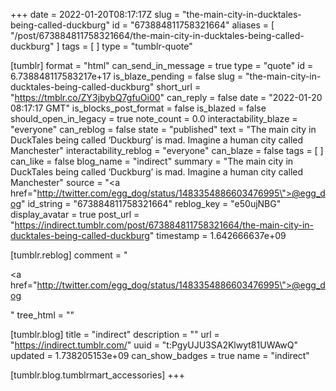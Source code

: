 +++
date = 2022-01-20T08:17:17Z
slug = "the-main-city-in-ducktales-being-called-duckburg"
id = "673884811758321664"
aliases = [ "/post/673884811758321664/the-main-city-in-ducktales-being-called-duckburg" ]
tags = [ ]
type = "tumblr-quote"

[tumblr]
format = "html"
can_send_in_message = true
type = "quote"
id = 6.738848117583217e+17
is_blaze_pending = false
slug = "the-main-city-in-ducktales-being-called-duckburg"
short_url = "https://tmblr.co/ZY3jbybQ7gfuOi00"
can_reply = false
date = "2022-01-20 08:17:17 GMT"
is_blocks_post_format = false
is_blazed = false
should_open_in_legacy = true
note_count = 0.0
interactability_blaze = "everyone"
can_reblog = false
state = "published"
text = "The main city in DuckTales being called &lsquo;Duckburg&rsquo; is mad. Imagine a human city called Manchester"
interactability_reblog = "everyone"
can_blaze = false
tags = [ ]
can_like = false
blog_name = "indirect"
summary = "The main city in DuckTales being called ‘Duckburg’ is mad. Imagine a human city called Manchester"
source = "<a href=\"http://twitter.com/egg_dog/status/1483354886603476995\">@egg_dog</a>"
id_string = "673884811758321664"
reblog_key = "e50ujNBG"
display_avatar = true
post_url = "https://indirect.tumblr.com/post/673884811758321664/the-main-city-in-ducktales-being-called-duckburg"
timestamp = 1.642666637e+09

[tumblr.reblog]
comment = "<p><a href=\"http://twitter.com/egg_dog/status/1483354886603476995\">@egg_dog</a></p>"
tree_html = ""

[tumblr.blog]
title = "indirect"
description = ""
url = "https://indirect.tumblr.com/"
uuid = "t:PgyUJU3SA2Klwyt81UWAwQ"
updated = 1.738205153e+09
can_show_badges = true
name = "indirect"

[tumblr.blog.tumblrmart_accessories]
+++
